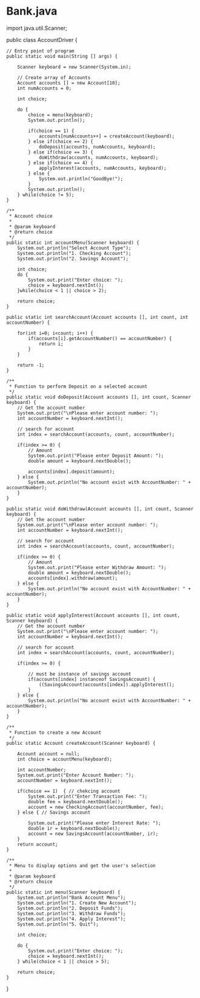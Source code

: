 # Bank.java
import java.util.Scanner;

public class AccountDriver {

    // Entry point of program
    public static void main(String [] args) {

        Scanner keyboard = new Scanner(System.in);

        // Create array of Accounts
        Account accounts [] = new Account[10];
        int numAccounts = 0;

        int choice;

        do {
            choice = menu(keyboard);
            System.out.println();

            if(choice == 1) {
                accounts[numAccounts++] = createAccount(keyboard);
            } else if(choice == 2) {
                doDeposit(accounts, numAccounts, keyboard);
            } else if(choice == 3) {
                doWithdraw(accounts, numAccounts, keyboard);
            } else if(choice == 4) {
                applyInterest(accounts, numAccounts, keyboard);
            } else {
                System.out.println("GoodBye!");
            }
            System.out.println();
        } while(choice != 5);
    }

    /**
     * Account choice
     *
     * @param keyboard
     * @return choice
     */
    public static int accountMenu(Scanner keyboard) {
        System.out.println("Select Account Type");
        System.out.println("1. Checking Account");
        System.out.println("2. Savings Account");

        int choice;
        do {
            System.out.print("Enter choice: ");
            choice = keyboard.nextInt();
        }while(choice < 1 || choice > 2);

        return choice;
    }

    public static int searchAccount(Account accounts [], int count, int accountNumber) {

        for(int i=0; i<count; i++) {
            if(accounts[i].getAccountNumber() == accountNumber) {
                return i;
            }
        }

        return -1;
    }

    /**
     * Function to perform Deposit on a selected account
     */
    public static void doDeposit(Account accounts [], int count, Scanner keyboard) {
        // Get the account number
        System.out.print("\nPlease enter account number: ");
        int accountNumber = keyboard.nextInt();

        // search for account
        int index = searchAccount(accounts, count, accountNumber);

        if(index >= 0) {
            // Amount
            System.out.print("Please enter Deposit Amount: ");
            double amount = keyboard.nextDouble();

            accounts[index].deposit(amount);
        } else {
            System.out.println("No account exist with AccountNumber: " + accountNumber);
        }
    }

    public static void doWithdraw(Account accounts [], int count, Scanner keyboard) {
        // Get the account number
        System.out.print("\nPlease enter account number: ");
        int accountNumber = keyboard.nextInt();

        // search for account
        int index = searchAccount(accounts, count, accountNumber);

        if(index >= 0) {
            // Amount
            System.out.print("Please enter Withdraw Amount: ");
            double amount = keyboard.nextDouble();
            accounts[index].withdraw(amount);
        } else {
            System.out.println("No account exist with AccountNumber: " + accountNumber);
        }
    }

    public static void applyInterest(Account accounts [], int count, Scanner keyboard) {
        // Get the account number
        System.out.print("\nPlease enter account number: ");
        int accountNumber = keyboard.nextInt();

        // search for account
        int index = searchAccount(accounts, count, accountNumber);

        if(index >= 0) {

            // must be instance of savings account
            if(accounts[index] instanceof SavingsAccount) {
                ((SavingsAccount)accounts[index]).applyInterest();
            }
        } else {
            System.out.println("No account exist with AccountNumber: " + accountNumber);
        }
    }

    /**
     * Function to create a new Account
     */
    public static Account createAccount(Scanner keyboard) {

        Account account = null;
        int choice = accountMenu(keyboard);

        int accountNumber;
        System.out.print("Enter Account Number: ");
        accountNumber = keyboard.nextInt();

        if(choice == 1)  { // chekcing account
            System.out.print("Enter Transaction Fee: ");
            double fee = keyboard.nextDouble();
            account = new CheckingAccount(accountNumber, fee);
        } else { // Savings account

            System.out.print("Please enter Interest Rate: ");
            double ir = keyboard.nextDouble();
            account = new SavingsAccount(accountNumber, ir);
        }
        return account;
    }

    /**
     * Menu to display options and get the user's selection
     *
     * @param keyboard
     * @return choice
     */
    public static int menu(Scanner keyboard) {
        System.out.println("Bank Account Menu");
        System.out.println("1. Create New Account");
        System.out.println("2. Deposit Funds");
        System.out.println("3. Withdraw Funds");
        System.out.println("4. Apply Interest");
        System.out.println("5. Quit");

        int choice;

        do {
            System.out.print("Enter choice: ");
            choice = keyboard.nextInt();
        } while(choice < 1 || choice > 5);

        return choice;
    }
}
